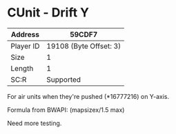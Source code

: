 #  CUnit - Drift Y
Address   | 59CDF7
----------|-------------
Player ID | 19108 (Byte Offset: 3)
Size 	  | 1
Length 	  | 1
SC:R      | Supported

For air units when they're pushed (*16777216) on Y-axis.

Formula from BWAPI: (mapsizex/1.5 max)

Need more testing.

